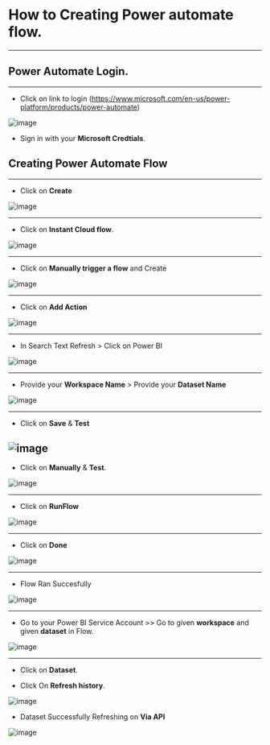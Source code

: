 # How to Creating Power automate flow.
----
## Power Automate Login.
----

- Click on link to login (https://www.microsoft.com/en-us/power-platform/products/power-automate)
  
  
![image](https://github.com/rritec/powerbi/assets/20516321/e7b8d76b-6633-4d5a-851e-54367efb43cd)


- Sign in with your **Microsoft Credtials**.

## Creating Power Automate Flow
----

- Click on **Create**


![image](https://github.com/rritec/powerbi/assets/20516321/c3cd218e-5274-49cc-9645-8532456c4445)

----


- Click on **Instant Cloud flow**.


![image](https://github.com/rritec/powerbi/assets/20516321/1807a3b0-ff1b-490d-9357-ca449000f618)

-----



- Click on **Manually trigger a flow** and Create


![image](https://github.com/rritec/powerbi/assets/20516321/16bac5ad-9112-4524-a172-f14ed3a4fba7)

-----


- Click on **Add Action**


![image](https://github.com/rritec/powerbi/assets/20516321/b6145ebf-7d71-49b2-9ecb-79c3ad555e97)

---




- In Search Text Refresh > Click on Power BI



![image](https://github.com/rritec/powerbi/assets/20516321/abaf77c6-6674-4ff8-a11e-676c8b1bb9ac)

----









- Provide your **Workspace Name** > Provide your **Dataset Name**

  


![image](https://github.com/rritec/powerbi/assets/20516321/3e7604b5-ff9b-4e1a-9b02-83869f91deef)

-----





- Click on **Save** & **Test**


  



  

![image](https://github.com/rritec/powerbi/assets/20516321/ae3274d2-5fd1-476d-8ce4-81dd29c0be02)
----





- Click on **Manually** & **Test**.

 ![image](https://github.com/rritec/powerbi/assets/20516321/dd880b8f-fda7-4638-8764-988714d70c05)

 ----




- Click on **RunFlow**



 ![image](https://github.com/rritec/powerbi/assets/20516321/028af8c1-651b-4230-b028-39ae0bd2277c)


 ----



 - Click on **Done**


![image](https://github.com/rritec/powerbi/assets/20516321/7e1ee56a-123e-4a2d-aa8b-ff52daa04881)

----



- Flow Ran Succesfully



![image](https://github.com/rritec/powerbi/assets/20516321/88a43526-a5db-4edd-974e-40f1943e017c)


----



- Go to your Power BI Service Account >> Go to given **workspace** and given **dataset** in Flow.



![image](https://github.com/rritec/powerbi/assets/20516321/fc348c97-f0c1-4722-b019-73af1c3bd9b6)


-----



- Click on **Dataset**.

  

-  Click On **Refresh history**.



 ![image](https://github.com/rritec/powerbi/assets/20516321/b76e995b-2339-4e28-9593-ebece58d2af1)




 - Dataset Successfully Refreshing on **Via API**

![image](https://github.com/rritec/powerbi/assets/20516321/d29d3341-88aa-44ed-95b9-514a77b006f5)












































  
